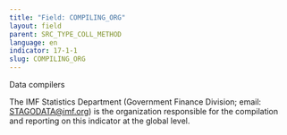 ```yaml
---
title: "Field: COMPILING_ORG"
layout: field
parent: SRC_TYPE_COLL_METHOD
language: en
indicator: 17-1-1
slug: COMPILING_ORG
---
```

Data compilers

The IMF Statistics Department (Government Finance Division; email: STAGODATA@imf.org) is the organization responsible for the compilation and reporting on this indicator at the global level.